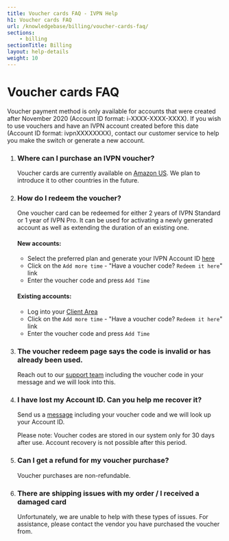 ```yaml
---
title: Voucher cards FAQ - IVPN Help
h1: Voucher cards FAQ
url: /knowledgebase/billing/voucher-cards-faq/
sections:
    - billing
sectionTitle: Billing
layout: help-details
weight: 10
---
```

# Voucher cards FAQ

<div markdown="1" class="notice notice--info">
Voucher payment method is only available for accounts that were created after November 2020 (Account ID format: i-XXXX-XXXX-XXXX). If you wish to use vouchers and have an IVPN account created before this date (Account ID format: ivpnXXXXXXXX), contact our customer service to help you make the switch or generate a new account.
</div>

1. ### Where can I purchase an IVPN voucher?
    Voucher cards are currently available on [Amazon US](https://amazon.com/dp/B0BL8FWDRL). We plan to introduce it to other countries in the future.

2. ### How do I redeem the voucher?
    One voucher card can be redeemed for either 2 years of IVPN Standard or 1 year of IVPN Pro. It can be used for activating a newly generated account as well as extending the duration of an existing one.

    #### New accounts:
    - Select the preferred plan and generate your IVPN Account ID [here](/pricing/)
    - Click on the `Add more time` - "Have a voucher code? `Redeem it here`" link
    - Enter the voucher code and press `Add Time`

    #### Existing accounts:
    - Log into your [Client Area](/account/login#id)
    - Click on the `Add more time` - "Have a voucher code? `Redeem it here`" link
    - Enter the voucher code and press `Add Time`

3. ### The voucher redeem page says the code is invalid or has already been used.
    Reach out to our [support team](/contactus/) including the voucher code in your message and we will look into this.

4. ### I have lost my Account ID. Can you help me recover it?
    Send us a [message](/contactus/) including your voucher code and we will look up your Account ID.

    <div markdown="1" class="notice notice--warning">
    Please note: Voucher codes are stored in our system only for 30 days after use. Account recovery is not possible after this period.
    </div>

5. ### Can I get a refund for my voucher purchase?

    Voucher purchases are non-refundable.

6. ### There are shipping issues with my order / I received a damaged card

    Unfortunately, we are unable to help with these types of issues. For assistance, please contact the vendor you have purchased the voucher from.
